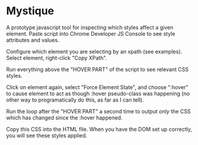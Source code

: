 # Mystique
A prototype javascript tool for inspecting which styles affect a given
element. Paste script into Chrome Developer JS Console to see style
attributes and values.

Configure which element you are selecting by an xpath (see examples).
Select element, right-click "Copy XPath".

Run everything above the "HOVER PART" of the script to see relevant
CSS styles.

Click on element again, select "Force Element State", and choose
":hover" to cause element to act as though :hover pseudo-class was
happening (no other way to programatically do this, as far as I can
tell).

Run the loop after the "HOVER PART" a second time to output *only* the
CSS which has changed since the :hover happened.

Copy this CSS into the HTML file. When you have the DOM set up
correctly, you will see these styles applied.

